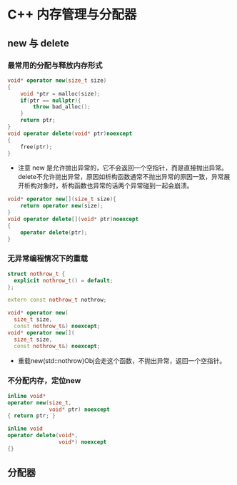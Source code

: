 <!--
 * @Author: zzzzztw
 * @Date: 2023-09-16 10:54:36
 * @LastEditors: Do not edit
 * @LastEditTime: 2023-09-16 15:30:07
 * @FilePath: /myLearning/modernC++/15.内存管理：分配器.md
-->
# C++ 内存管理与分配器

## new 与 delete

### 最常用的分配与释放内存形式

```cpp
void* operator new(size_t size)
{
    void *ptr = malloc(size);
    if(ptr == nullptr){
        throw bad_alloc();
    }
    return ptr;
}
void operator delete(void* ptr)noexcept
{
    free(ptr);
}
```
* 注意 new 是允许抛出异常的，它不会返回一个空指针，而是直接抛出异常。delete不允许抛出异常，原因如析构函数通常不抛出异常的原因一致，异常展开析构对象时，析构函数也异常的话两个异常碰到一起会崩溃。

```cpp
void* operator new[](size_t size){
    return operator new(size);
}
void operator delete[](void* ptr)noexcept
{
    operator delete(ptr);
}

```

### 无异常编程情况下的重载

```cpp
struct nothrow_t {
  explicit nothrow_t() = default;
};

extern const nothrow_t nothrow;

void* operator new(
  size_t size,
  const nothrow_t&) noexcept;
void* operator new[](
  size_t size,
  const nothrow_t&) noexcept;

```
* 重载new(std::nothrow)Obj会走这个函数，不抛出异常，返回一个空指针。

### 不分配内存，定位new

```cpp
inline void*
operator new(size_t,
             void* ptr) noexcept
{ return ptr; }

inline void
operator delete(void*,
                void*) noexcept
{}
```

## 分配器

